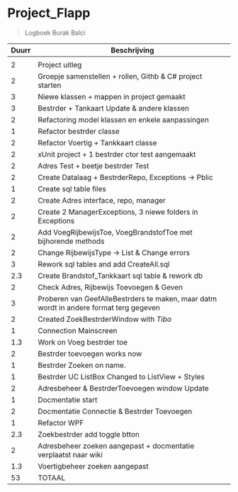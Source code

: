 # Project_Flapp

<!-- | \_ | \_| -->

> Logboek Burak Balci

| Duurr                             | Beschrijving                                                                           |
|-----------------------------------|----------------------------------------------------------------------------------------|
|                                   |                                                                                        |
| 2                                 | Project uitleg                                                                         |
| 2                                 | Groepje samenstellen + rollen, Githb & C# project starten                              |
| 3                                 | Niewe klassen + mappen in project gemaakt                                              |
| 3                                 | Bestrder + Tankaart Update & andere klassen                                            |
| 2                                 | Refactoring model klassen en enkele aanpassingen                                       |
| 1                                 | Refactor bestrder classe                                                               |
| 2                                 | Refactor Voertig + Tankkaart classe                                                    |
| 2                                 | xUnit project + 1 bestrder ctor test aangemaakt                                        |
| 2                                 | Adres Test + beetje bestrder Test                                                      |
| 2                                 | Create Datalaag + BestrderRepo, Exceptions -> Pblic                                    |
| 1                                 | Create sql table files                                                                 |
| 2                                 | Create Adres interface, repo, manager                                                  |
| 2                                 | Create 2 ManagerExceptions, 3 niewe folders in Exceptions                              |
| 2                                 | Add VoegRijbewijsToe, VoegBrandstofToe met bijhorende methods                          |
| 2                                 | Change RijbewijsType -> List<RijbewijsType> & Change errors                            |
| 3                                 | Rework sql tables and add CreateAll.sql                                                |
| 2.3                               |  Create Brandstof_Tankkaart sql table & rework db                                      |
| 2                                 | Check Adres, Rijbewijs Toevoegen & Geven                                               |
| 3                                 | Proberen van GeefAlleBestrders te maken, maar datm wordt in andere format terg gegeven |
| 2                                 | Created ZoekBestrderWindow with *Tibo*                                                 |
| 1                                 | Connection Mainscreen                                                                  |
|  1.3                              | Work on Voeg bestrder toe                                                              |
| 2                                 | Bestrder toevoegen works now                                                           |
| 1                                 | Bestrder Zoeken on name.                                                               |
| 1                                 | Bestrder UC ListBox Changed to ListView + Styles                                       |
| 2                                 | Adresbeheer & BestrderToevoegen window Update                                          |
| 1                                 | Docmentatie start                                                                      |
| 2                                 | Docmentatie Connectie & Bestrder Toevoegen                                             |
| 1                                 | Refactor WPF                                                                           |
|  2.3                              | Zoekbestrder add toggle btton                                                          |
| 2                                 | Adresbeheer zoeken aangepast + docmentatie verplaatst naar wiki                        |
|  1.3                              | Voertigbeheer zoeken aangepast                                                         |
| 53                                | TOTAAL                                                                                 |





